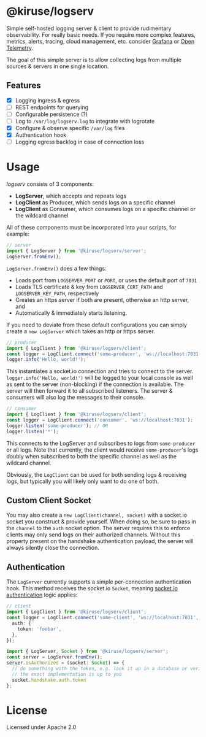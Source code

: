 # @kiruse/logserv
Simple self-hosted logging server & client to provide rudimentary observability. For really basic needs. If you require more complex features, metrics, alerts, tracing, cloud management, etc. consider [Grafana](https://grafana.com/) or [Open Telemetry](https://opentelemetry.io/).

The goal of this simple server is to allow collecting logs from multiple sources & servers in one single location.

## Features
- [x] Logging ingress & egress
- [ ] REST endpoints for querying
- [ ] Configurable persistence (?)
- [ ] Log to `/var/log/logserv.log` to integrate with logrotate
- [x] Configure & observe specific `/var/log` files
- [x] Authentication hook
- [ ] Logging egress backlog in case of connection loss

# Usage
*logserv* consists of 3 components:

- **LogServer**, which accepts and repeats logs
- **LogClient** as Producer, which sends logs on a specific channel
- **LogClient** as Consumer, which consumes logs on a specific channel or the wildcard channel

All of these components must be incorporated into your scripts, for example:

```typescript
// server
import { LogServer } from '@kiruse/logserv/server';
LogServer.fromEnv();
```

`LogServer.fromEnv()` does a few things:
- Loads port from `LOGSERVER_PORT` or `PORT`, or uses the default port of `7031`
- Loads TLS certificate & key from `LOGSERVER_CERT_PATH` and `LOGSERVER_KEY_PATH`, respectively
- Creates an https server if both are present, otherwise an http server, and
- Automatically & immediately starts listening.

If you need to deviate from these default configurations you can simply create a `new LogServer` which takes an http or https server.

```typescript
// producer
import { LogClient } from '@kiruse/logserv/client';
const logger = LogClient.connect('some-producer', 'ws://localhost:7031');
logger.info('Hello, world!');
```

This instantiates a socket.io connection and tries to connect to the server. `logger.info('Hello, world!')` will be logged to your local console as well as sent to the server (non-blocking) if the connection is available. The server will then forward it to all subscribed listeners. The server & consumers will also log the messages to their console.

```typescript
// consumer
import { LogClient } from '@kiruse/logserv/client';
const logger = LogClient.connect('consumer', 'ws://localhost:7031');
logger.listen('some-producer'); // OR
logger.listen('*');
```

This connects to the LogServer and subscribes to logs from `some-producer` or all logs. Note that currently, the client would receive `some-producer`'s logs doubly when subscribed to both the specific channel as well as the wildcard channel.

Obviously, the `LogClient` can be used for both sending logs & receiving logs, but typically you will likely only want to do one of both.

## Custom Client Socket
You may also create a `new LogClient(channel, socket)` with a socket.io socket you construct & provide yourself. When doing so, be sure to pass in the `channel` to the `auth` socket option. The server requires this to enforce clients may only send logs on their authorized channels. Without this property present on the handshake authentication payload, the server will always silently close the connection.

## Authentication
The `LogServer` currently supports a simple per-connection authentication hook. This method receives the socket.io `Socket`, meaning [socket.io authentication](https://socket.io/docs/v4/client-options/#auth) logic applies:

```typescript
// client
import { LogClient } from '@kiruse/logserv/client';
const logger = LogClient.connect('some-client', 'ws://localhost:7031', {
  auth: {
    token: 'foobar',
  },
});
```

```typescript
import { LogServer, Socket } from '@kiruse/logserv/server';
const server = LogServer.fromEnv();
server.isAuthorized = (socket: Socket) => {
  // do something with the token, e.g. look it up in a database or verify it as a JWT
  // the exact implementation is up to you
  socket.handshake.auth.token
};
```

# License
Licensed under Apache 2.0

